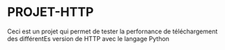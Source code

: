 # PROJET-HTTP
Ceci est un projet qui permet de tester la perfornance de téléchargement des différentEs version de HTTP avec le langage Python 
